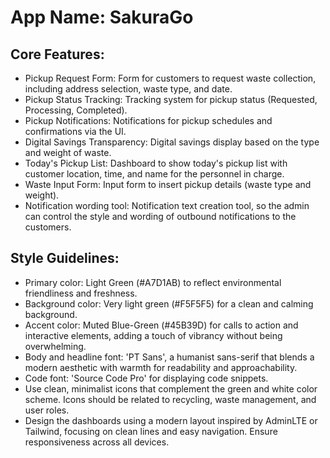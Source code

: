 # **App Name**: SakuraGo

## Core Features:

- Pickup Request Form: Form for customers to request waste collection, including address selection, waste type, and date.
- Pickup Status Tracking: Tracking system for pickup status (Requested, Processing, Completed).
- Pickup Notifications: Notifications for pickup schedules and confirmations via the UI.
- Digital Savings Transparency: Digital savings display based on the type and weight of waste.
- Today's Pickup List: Dashboard to show today's pickup list with customer location, time, and name for the personnel in charge.
- Waste Input Form: Input form to insert pickup details (waste type and weight).
- Notification wording tool: Notification text creation tool, so the admin can control the style and wording of outbound notifications to the customers.

## Style Guidelines:

- Primary color: Light Green (#A7D1AB) to reflect environmental friendliness and freshness.
- Background color: Very light green (#F5F5F5) for a clean and calming background.
- Accent color: Muted Blue-Green (#45B39D) for calls to action and interactive elements, adding a touch of vibrancy without being overwhelming.
- Body and headline font: 'PT Sans', a humanist sans-serif that blends a modern aesthetic with warmth for readability and approachability.
- Code font: 'Source Code Pro' for displaying code snippets.
- Use clean, minimalist icons that complement the green and white color scheme. Icons should be related to recycling, waste management, and user roles.
- Design the dashboards using a modern layout inspired by AdminLTE or Tailwind, focusing on clean lines and easy navigation. Ensure responsiveness across all devices.